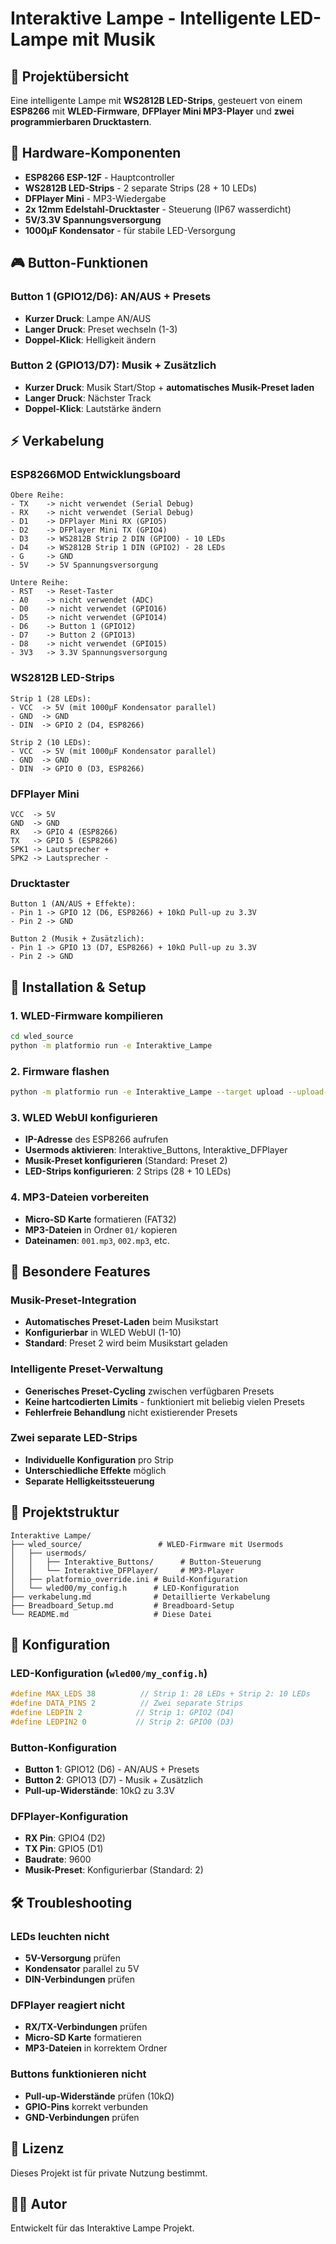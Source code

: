 # Interaktive Lampe - Intelligente LED-Lampe mit Musik

## 🎯 Projektübersicht
Eine intelligente Lampe mit **WS2812B LED-Strips**, gesteuert von einem **ESP8266** mit **WLED-Firmware**, **DFPlayer Mini MP3-Player** und **zwei programmierbaren Drucktastern**.

## 🔧 Hardware-Komponenten
- **ESP8266 ESP-12F** - Hauptcontroller
- **WS2812B LED-Strips** - 2 separate Strips (28 + 10 LEDs)
- **DFPlayer Mini** - MP3-Wiedergabe
- **2x 12mm Edelstahl-Drucktaster** - Steuerung (IP67 wasserdicht)
- **5V/3.3V Spannungsversorgung**
- **1000µF Kondensator** - für stabile LED-Versorgung

## 🎮 Button-Funktionen

### Button 1 (GPIO12/D6): AN/AUS + Presets
- **Kurzer Druck**: Lampe AN/AUS
- **Langer Druck**: Preset wechseln (1-3)
- **Doppel-Klick**: Helligkeit ändern

### Button 2 (GPIO13/D7): Musik + Zusätzlich
- **Kurzer Druck**: Musik Start/Stop + **automatisches Musik-Preset laden**
- **Langer Druck**: Nächster Track
- **Doppel-Klick**: Lautstärke ändern

## ⚡ Verkabelung

### ESP8266MOD Entwicklungsboard
```
Obere Reihe:
- TX    -> nicht verwendet (Serial Debug)
- RX    -> nicht verwendet (Serial Debug)
- D1    -> DFPlayer Mini RX (GPIO5)
- D2    -> DFPlayer Mini TX (GPIO4)
- D3    -> WS2812B Strip 2 DIN (GPIO0) - 10 LEDs
- D4    -> WS2812B Strip 1 DIN (GPIO2) - 28 LEDs
- G     -> GND
- 5V    -> 5V Spannungsversorgung

Untere Reihe:
- RST   -> Reset-Taster
- A0    -> nicht verwendet (ADC)
- D0    -> nicht verwendet (GPIO16)
- D5    -> nicht verwendet (GPIO14)
- D6    -> Button 1 (GPIO12)
- D7    -> Button 2 (GPIO13)
- D8    -> nicht verwendet (GPIO15)
- 3V3   -> 3.3V Spannungsversorgung
```

### WS2812B LED-Strips
```
Strip 1 (28 LEDs):
- VCC  -> 5V (mit 1000µF Kondensator parallel)
- GND  -> GND
- DIN  -> GPIO 2 (D4, ESP8266)

Strip 2 (10 LEDs):
- VCC  -> 5V (mit 1000µF Kondensator parallel)
- GND  -> GND
- DIN  -> GPIO 0 (D3, ESP8266)
```

### DFPlayer Mini
```
VCC  -> 5V
GND  -> GND
RX   -> GPIO 4 (ESP8266)
TX   -> GPIO 5 (ESP8266)
SPK1 -> Lautsprecher +
SPK2 -> Lautsprecher -
```

### Drucktaster
```
Button 1 (AN/AUS + Effekte):
- Pin 1 -> GPIO 12 (D6, ESP8266) + 10kΩ Pull-up zu 3.3V
- Pin 2 -> GND

Button 2 (Musik + Zusätzlich):
- Pin 1 -> GPIO 13 (D7, ESP8266) + 10kΩ Pull-up zu 3.3V
- Pin 2 -> GND
```

## 🚀 Installation & Setup

### 1. WLED-Firmware kompilieren
```bash
cd wled_source
python -m platformio run -e Interaktive_Lampe
```

### 2. Firmware flashen
```bash
python -m platformio run -e Interaktive_Lampe --target upload --upload-port COM3
```

### 3. WLED WebUI konfigurieren
- **IP-Adresse** des ESP8266 aufrufen
- **Usermods aktivieren**: Interaktive_Buttons, Interaktive_DFPlayer
- **Musik-Preset konfigurieren** (Standard: Preset 2)
- **LED-Strips konfigurieren**: 2 Strips (28 + 10 LEDs)

### 4. MP3-Dateien vorbereiten
- **Micro-SD Karte** formatieren (FAT32)
- **MP3-Dateien** in Ordner `01/` kopieren
- **Dateinamen**: `001.mp3`, `002.mp3`, etc.

## 🎵 Besondere Features

### Musik-Preset-Integration
- **Automatisches Preset-Laden** beim Musikstart
- **Konfigurierbar** in WLED WebUI (1-10)
- **Standard**: Preset 2 wird beim Musikstart geladen

### Intelligente Preset-Verwaltung
- **Generisches Preset-Cycling** zwischen verfügbaren Presets
- **Keine hartcodierten Limits** - funktioniert mit beliebig vielen Presets
- **Fehlerfreie Behandlung** nicht existierender Presets

### Zwei separate LED-Strips
- **Individuelle Konfiguration** pro Strip
- **Unterschiedliche Effekte** möglich
- **Separate Helligkeitssteuerung**

## 📁 Projektstruktur
```
Interaktive Lampe/
├── wled_source/                 # WLED-Firmware mit Usermods
│   ├── usermods/
│   │   ├── Interaktive_Buttons/      # Button-Steuerung
│   │   └── Interaktive_DFPlayer/     # MP3-Player
│   ├── platformio_override.ini # Build-Konfiguration
│   └── wled00/my_config.h      # LED-Konfiguration
├── verkabelung.md              # Detaillierte Verkabelung
├── Breadboard_Setup.md         # Breadboard-Setup
└── README.md                   # Diese Datei
```

## 🔧 Konfiguration

### LED-Konfiguration (`wled00/my_config.h`)
```cpp
#define MAX_LEDS 38          // Strip 1: 28 LEDs + Strip 2: 10 LEDs
#define DATA_PINS 2          // Zwei separate Strips
#define LEDPIN 2            // Strip 1: GPIO2 (D4)
#define LEDPIN2 0           // Strip 2: GPIO0 (D3)
```

### Button-Konfiguration
- **Button 1**: GPIO12 (D6) - AN/AUS + Presets
- **Button 2**: GPIO13 (D7) - Musik + Zusätzlich
- **Pull-up-Widerstände**: 10kΩ zu 3.3V

### DFPlayer-Konfiguration
- **RX Pin**: GPIO4 (D2)
- **TX Pin**: GPIO5 (D1)
- **Baudrate**: 9600
- **Musik-Preset**: Konfigurierbar (Standard: 2)

## 🛠️ Troubleshooting

### LEDs leuchten nicht
- **5V-Versorgung** prüfen
- **Kondensator** parallel zu 5V
- **DIN-Verbindungen** prüfen

### DFPlayer reagiert nicht
- **RX/TX-Verbindungen** prüfen
- **Micro-SD Karte** formatieren
- **MP3-Dateien** in korrektem Ordner

### Buttons funktionieren nicht
- **Pull-up-Widerstände** prüfen (10kΩ)
- **GPIO-Pins** korrekt verbunden
- **GND-Verbindungen** prüfen

## 📝 Lizenz
Dieses Projekt ist für private Nutzung bestimmt.

## 👨‍💻 Autor
Entwickelt für das Interaktive Lampe Projekt.
